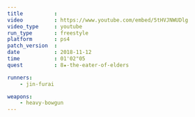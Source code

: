 ```yaml
---
title          :
video          : https://www.youtube.com/embed/5tHVJNWUDlg
video_type     : youtube
run_type       : freestyle
platform       : ps4
patch_version  :
date           : 2018-11-12
time           : 01'02"05
quest          : 8★-the-eater-of-elders

runners:
    - jin-furai

weapons:
    - heavy-bowgun
---
```

